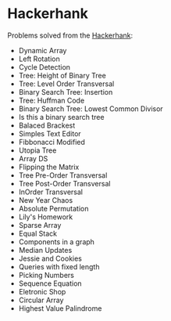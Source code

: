 # Hackerhank

Problems solved from the [Hackerhank](https://www.hackerrank.com):

- Dynamic Array
- Left Rotation
- Cycle Detection
- Tree: Height of Binary Tree
- Tree: Level Order Transversal
- Binary Search Tree: Insertion
- Tree: Huffman Code
- Binary Search Tree: Lowest Common Divisor
- Is this a binary search tree
- Balaced Brackest
- Simples Text Editor
- Fibbonacci Modified
- Utopia Tree
- Array DS
- Flipping the Matrix
- Tree Pre-Order Transversal
- Tree Post-Order Transversal
- InOrder Transversal
- New Year Chaos
- Absolute Permutation
- Lily's Homework
- Sparse Array
- Equal Stack
- Components in a graph
- Median Updates
- Jessie and Cookies
- Queries with fixed length
- Picking Numbers
- Sequence Equation
- Eletronic Shop
- Circular Array
- Highest Value Palindrome
